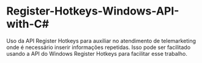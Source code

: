 # Register-Hotkeys-Windows-API-with-C#
Uso da API Register Hotkeys para auxiliar no atendimento de telemarketing onde é necessário inserir informações repetidas. Isso pode ser facilitado usando a API do Windows Register Hotkeys para facilitar esse trabalho.
